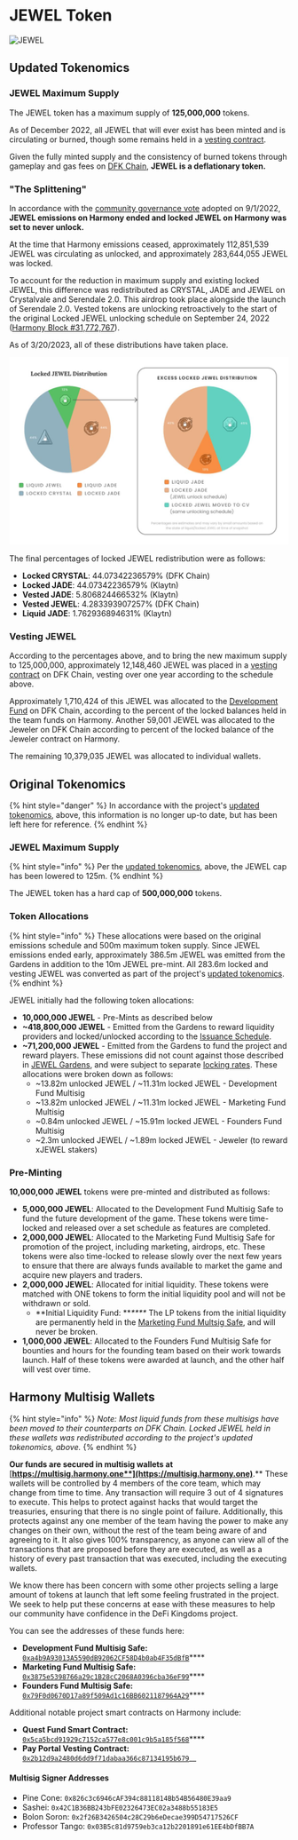 # JEWEL Token

![JEWEL](../../.gitbook/assets/jewel\_token\_x2.png)

## Updated Tokenomics

### JEWEL Maximum Supply

The JEWEL token has a maximum supply of **125,000,000** tokens.

As of December 2022, all JEWEL that will ever exist has been minted and is circulating or burned, though some remains held in a [vesting contract](jewel-token.md#vesting-jewel).

Given the fully minted supply and the consistency of burned tokens through gameplay and gas fees on [DFK Chain](../defi-kingdoms-blockchain.md), **JEWEL is a deflationary token.**

### "The Splittening"

In accordance with the [community governance vote](https://vote.defikingdoms.com/#/proposal/0x2a83ec79bf88a5d8170b831b4c941a934e47ca0c569a40bb8d240666978b73e6) adopted on 9/1/2022, **JEWEL emissions on Harmony ended and locked JEWEL on Harmony was set to never unlock.**

At the time that Harmony emissions ceased, approximately 112,851,539 JEWEL was circulating as unlocked, and approximately 283,644,055 JEWEL was locked.

To account for the reduction in maximum supply and existing locked JEWEL, this difference was  redistributed as CRYSTAL, JADE and JEWEL on Crystalvale and Serendale 2.0. This airdrop took place alongside the launch of Serendale 2.0. Vested tokens are unlocking retroactively to the start of the original Locked JEWEL unlocking schedule on September 24, 2022 ([Harmony Block #31,772,767](https://explorer.harmony.one/block/31772767)).

As of 3/20/2023, all of these distributions have taken place.

<img src="../../.gitbook/assets/locked_jewel_distribution.png" alt="" data-size="original">

The final percentages of locked JEWEL redistribution were as follows:

* **Locked CRYSTAL**: 44.07342236579% (DFK Chain)
* **Locked JADE**: 44.07342236579% (Klaytn)
* **Vested JADE**: 5.806824466532% (Klaytn)
* **Vested JEWEL**: 4.283393907257% (DFK Chain)
* **Liquid JADE**: 1.762936894631% (Klaytn)

### Vesting JEWEL

According to the percentages above, and to bring the new maximum supply to 125,000,000, approximately 12,148,460 JEWEL was placed in a [vesting contract](https://subnets.avax.network/defi-kingdoms/address/0x9a7C710A6E3A86c69F2FE704AD223Ce76934bb37) on DFK Chain, vesting over one year according to the schedule above.

Approximately 1,710,424 of this JEWEL was allocated to the [Development Fund](crystal-token.md#multisig-wallet-treasury) on DFK Chain, according to the percent of the locked balances held in the team funds on Harmony. Another 59,001 JEWEL was allocated to the Jeweler on DFK Chain according to percent of the locked balance of the Jeweler contract on Harmony.

The remaining 10,379,035 JEWEL was allocated to individual wallets.

## Original Tokenomics

{% hint style="danger" %}
In accordance with the project's [updated tokenomics](jewel-token.md#updated-tokenomics), above, this information is no longer up-to date, but has been left here for reference.
{% endhint %}

### JEWEL Maximum Supply

{% hint style="info" %}
Per the [updated tokenomics](jewel-token.md#updated-tokenomics), above, the JEWEL cap has been lowered to 125m.
{% endhint %}

The JEWEL token has a hard cap of **500,000,000** tokens.

### Token Allocations

{% hint style="info" %}
These allocations were based on the original emissions schedule and 500m maximum token supply. Since JEWEL emissions ended early, approximately 386.5m JEWEL was emitted from the Gardens in addition to the 10m JEWEL pre-mint. All 283.6m locked and vesting JEWEL was converted as part of the project's [updated tokenomics](jewel-token.md#updated-tokenomics).
{% endhint %}

JEWEL initially had the following token allocations:

* **10,000,000 JEWEL** - Pre-Mints as described below
* **\~418,800,000 JEWEL** - Emitted from the Gardens to reward liquidity providers and locked/unlocked according to the [Issuance Schedule](../the-gardens/jewel-gardens.md#issuance-schedule).
* **\~71,200,000 JEWEL** - Emitted from the Gardens to fund the project and reward players. These emissions did not count against those described in [JEWEL Gardens](../the-gardens/), and were subject to separate [locking rates](../the-gardens/#allocations-and-rewards). These allocations were broken down as follows:
  * \~13.82m unlocked JEWEL / \~11.31m locked JEWEL - Development Fund Multisig
  * \~13.82m unlocked JEWEL / \~11.31m locked JEWEL - Marketing Fund Multisig
  * \~0.84m unlocked JEWEL / \~15.91m locked JEWEL - Founders Fund Multisig
  * \~2.3m unlocked JEWEL / \~1.89m locked JEWEL - Jeweler (to reward xJEWEL stakers)

### Pre-Minting

**10,000,000 JEWEL** tokens were pre-minted and distributed as follows:

* **5,000,000 JEWEL**: Allocated to the Development Fund Multisig Safe to fund the future development of the game. These tokens were time-locked and released over a set schedule as features are completed.
* **2,000,000 JEWEL**: Allocated to the Marketing Fund Multisig Safe for promotion of the project, including marketing, airdrops, etc. These tokens were also time-locked to release slowly over the next few years to ensure that there are always funds available to market the game and acquire new players and traders.
* **2,000,000 JEWEL**: Allocated for initial liquidity. These tokens were matched with ONE tokens to form the initial liquidity pool and will not be withdrawn or sold.
  * **Initial Liquidity Fund: **_****_ The LP tokens from the initial liquidity are permanently held in the [Marketing Fund Multsig Safe](https://explorer.harmony.one/address/0x3875e5398766a29c1b28cc2068a0396cba36ef99), and will never be broken.
* **1,000,000 JEWEL**: Allocated to the Founders Fund Multisig Safe for bounties and hours for the founding team based on their work towards launch. Half of these tokens were awarded at launch, and the other half will vest over time.

## Harmony Multisig Wallets

{% hint style="info" %}
_Note: Most liquid funds from these multisigs have been moved to their counterparts on DFK Chain. Locked JEWEL held in these wallets was redistributed according to the project's updated tokenomics, above._
{% endhint %}

**Our funds are secured in multisig wallets at** [**https://multisig.harmony.one**](https://multisig.harmony.one)**.** These wallets will be controlled by 4 members of the core team, which may change from time to time. Any transaction will require 3 out of 4 signatures to execute. This helps to protect against hacks that would target the treasuries, ensuring that there is no single point of failure. Additionally, this protects against any one member of the team having the power to make any changes on their own, without the rest of the team being aware of and agreeing to it. It also gives 100% transparency, as anyone can view all of the transactions that are proposed before they are executed, as well as a history of every past transaction that was executed, including the executing wallets.&#x20;

We know there has been concern with some other projects selling a large amount of tokens at launch that left some feeling frustrated in the project. We seek to help put these concerns at ease with these measures to help our community have confidence in the DeFi Kingdoms project.&#x20;

You can see the addresses of these funds here:

* **Development Fund Multisig Safe:** [`0xa4b9A93013A5590dB92062CF58D4b0ab4F35dBfB`](https://explorer.harmony.one/address/0xa4b9a93013a5590db92062cf58d4b0ab4f35dbfb)****
* **Marketing Fund Multisig Safe:** [`0x3875e5398766a29c1B28cC2068A0396cba36eF99`](https://explorer.harmony.one/address/0x3875e5398766a29c1b28cc2068a0396cba36ef99)****
* **Founders Fund Multisig Safe:** [`0x79F0d0670D17a89f509Ad1c16BB6021187964A29`](https://explorer.harmony.one/address/0x79f0d0670d17a89f509ad1c16bb6021187964a29)****

Additional notable project smart contracts on Harmony include:

* **Quest Fund Smart Contract:** [`0x5ca5bcd91929c7152ca577e8c001c9b5a185f568`](https://explorer.harmony.one/address/0x5ca5bcd91929c7152ca577e8c001c9b5a185f568)****
* **Pay Portal Vesting Contract:** [`0x2b12d9a2480d6dd9f71dabaa366c87134195b679`](https://explorer.harmony.one/address/0x2b12d9a2480d6dd9f71dabaa366c87134195b679)__

#### **Multisig Signer Addresses**&#x20;

* Pine Cone: `0x826c3c6946cAF394c8811814Bb54B56480E39aa9`
* Sashei: `0x42C1B36BB243bFE02326473EC02a3488b55183E5`
* Bolon Soron: `0x2f26B3426504c28C29b6eDecae399D54717526CF`
* Professor Tango: `0x03B5c81d9759eb3ca12b2201891e61EE4bDfBB7A`
